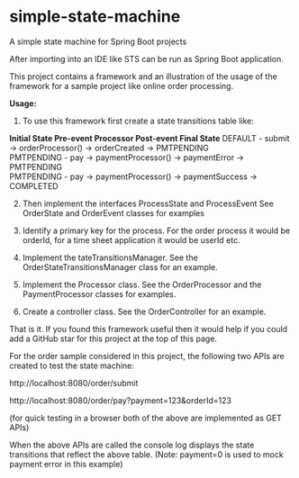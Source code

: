 # simple-state-machine
A simple state machine for Spring Boot projects

After importing into an IDE like STS can be run as Spring Boot application.

This project contains a framework and an illustration of the usage of the framework for a sample project like online order processing.

**Usage:**

1. To use this framework first create a state transitions table like:
 
**Initial State Pre-event    Processor            Post-event       Final State**
  DEFAULT    -  submit -> orderProcessor()   -> orderCreated   -> PMTPENDING </br>
  PMTPENDING -  pay    -> paymentProcessor() -> paymentError   -> PMTPENDING </br>
  PMTPENDING -  pay    -> paymentProcessor() -> paymentSuccess -> COMPLETED  </br> 

2. Then implement the interfaces ProcessState and ProcessEvent
See OrderState and OrderEvent classes for examples

3. Identify a primary key for the process. For the order process it would be orderId, for a time sheet application it would be userId etc.

4. Implement the tateTransitionsManager. See the OrderStateTransitionsManager class for an example.

5. Implement the Processor class. See the OrderProcessor and the PaymentProcessor classes for examples.

6. Create a controller class. See the OrderController for an example.

That is it. If you found this framework useful then it would help if you could add a GitHub star for this project at the top of this page. 

For the order sample considered in this project, the following two APIs are created to test the state machine:

http://localhost:8080/order/submit

http://localhost:8080/order/pay?payment=123&orderId=123

(for quick testing in a browser both of the above are implemented as GET APIs)

When the above APIs are called the console log displays the state transitions that reflect the above table. (Note: payment=0 is used to mock payment error in this example)
